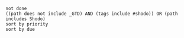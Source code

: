 
```tasks from #shodo
not done
((path does not include _GTD) AND (tags include #shodo)) OR (path includes Shodo)
sort by priority
sort by due
```

